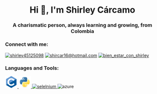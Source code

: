 <h1 align="center">Hi 👋, I'm Shirley Cárcamo</h1>
<h3 align="center">A charismatic person, always learning and growing, from Colombia</h3>

<h3 align="left">Connect with me:</h3>
<p align="left">
<a href="https://twitter.com/shirley45125098" target="blank"><img align="center" src="https://raw.githubusercontent.com/rahuldkjain/github-profile-readme-generator/master/src/images/icons/Social/twitter.svg" alt="shirley45125098" height="30" width="40" /></a>
<a href="https://linkedin.com/in/shircar16@hotmail.com" target="blank"><img align="center" src="https://raw.githubusercontent.com/rahuldkjain/github-profile-readme-generator/master/src/images/icons/Social/linked-in-alt.svg" alt="shircar16@hotmail.com" height="30" width="40" /></a>
<a href="https://instagram.com/bien_estar_con_shirley" target="blank"><img align="center" src="https://raw.githubusercontent.com/rahuldkjain/github-profile-readme-generator/master/src/images/icons/Social/instagram.svg" alt="bien_estar_con_shirley" height="30" width="40" /></a>
</p>

<h3 align="left">Languages and Tools:</h3>
<p align="left"> <a href="https://www.cprogramming.com/" target="_blank" rel="noreferrer"> <img src="https://raw.githubusercontent.com/devicons/devicon/master/icons/c/c-original.svg" alt="c" width="40" height="40"/> </a> <a href="https://www.python.org" target="_blank" rel="noreferrer"> <img src="https://raw.githubusercontent.com/devicons/devicon/master/icons/python/python-original.svg" alt="python" width="40" height="40"/> </a>  <a href="https://www.cprogramming.com/" target="_blank" rel="noreferrer"> <img src="https://cdn.jsdelivr.net/gh/devicons/devicon/icons/selenium/selenium-original.svg" alt="selelnium" width="40" height="40" /> </a> 
            <a target="_blank" rel="noreferrer"> <img src="https://cdn.jsdelivr.net/gh/devicons/devicon/icons/azure/azure-original.svg" alt="azure" width="40" height="40" /> </a> </p>
